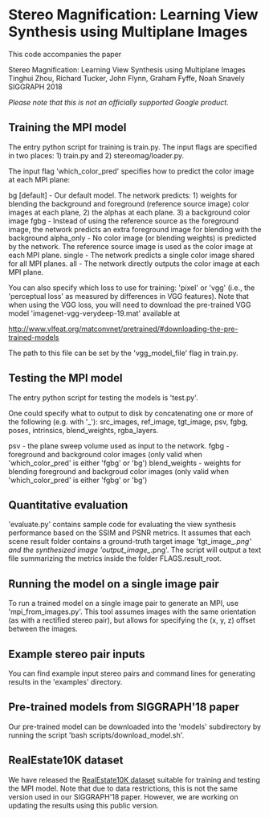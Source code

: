 # Stereo Magnification: Learning View Synthesis using Multiplane Images

This code accompanies the paper

Stereo Magnification: Learning View Synthesis using Multiplane Images\
Tinghui Zhou, Richard Tucker, John Flynn, Graham Fyffe, Noah Snavely\
SIGGRAPH 2018

*Please note that this is not an officially supported Google product.*

## Training the MPI model

The entry python script for training is train.py. The input flags are
specified in two places: 1) train.py and 2) stereomag/loader.py.

The input flag 'which_color_pred' specifies how to predict the color image at
each MPI plane:

bg [default] - Our default model. The network predicts: 1) weights for blending
    the background and foreground (reference source image) color images at each
    plane, 2) the alphas at each plane. 3) a background color image
fgbg - Instead of using the reference source as the foreground image, the
    network predicts an extra foreground image for blending with the background
alpha_only - No color image (or blending weights) is predicted by the network.
    The reference source image is used as the color image at each MPI plane.
single - The network predicts a single color image shared for all MPI planes.
all - The network directly outputs the color image at each MPI plane.

You can also specify which loss to use for training: 'pixel' or 'vgg' (i.e., the
'perceptual loss' as measured by differences in VGG features). Note that when
using the VGG loss, you will need to download the pre-trained VGG model
'imagenet-vgg-verydeep-19.mat' available at

http://www.vlfeat.org/matconvnet/pretrained/#downloading-the-pre-trained-models

The path to this file can be set by the 'vgg_model_file' flag in train.py.

## Testing the MPI model

The entry python script for testing the models is 'test.py'.

One could specify what to output to disk by concatenating one or more of the
following (e.g. with '_'): src_images, ref_image, tgt_image, psv, fgbg, poses,
intrinsics, blend_weights, rgba_layers.

psv - the plane sweep volume used as input to the network.
fgbg - foreground and background color images (only valid when
    'which_color_pred' is either 'fgbg' or 'bg')
blend_weights - weights for blending foreground and backgroud color images (only
    valid when 'which_color_pred' is either 'fgbg' or 'bg')

## Quantitative evaluation

'evaluate.py' contains sample code for evaluating the view synthesis performance
based on the SSIM and PSNR metrics. It assumes that each scene result folder
contains a ground-truth target image 'tgt_image_*.png' and the synthesized image
'output_image_*.png'. The script will output a text file summarizing the metrics
inside the folder FLAGS.result_root.

## Running the model on a single image pair

To run a trained model on a single image pair to generate an MPI, use
'mpi_from_images.py'. This tool assumes images with the same orientation (as
with a rectified stereo pair), but allows for specifying the (x, y, z) offset
between the images.

## Example stereo pair inputs

You can find example input stereo pairs and command lines for generating results
in the 'examples' directory.

## Pre-trained models from SIGGRAPH'18 paper

Our pre-trained model can be downloaded into the 'models' subdirectory by
running the script 'bash scripts/download_model.sh'.

## RealEstate10K dataset

We have released the [RealEstate10K dataset](https://google.github.io/realestate10k/) suitable for training and testing the MPI model. Note that due to data restrictions, this is not the same version used in our SIGGRAPH'18 paper. However, we are working on updating the results using this public version.
